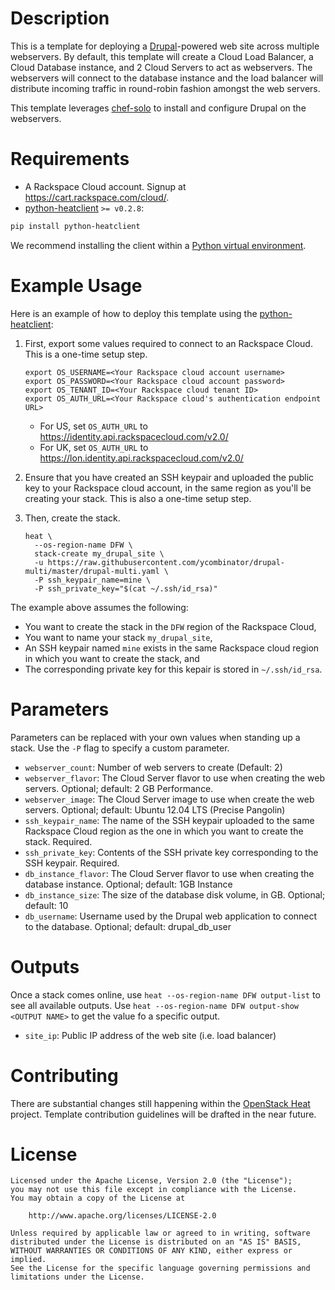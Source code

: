 Description
===========

This is a template for deploying a [Drupal](http://wordpress.org/)-powered web
site across multiple webservers. By default, this template will create a Cloud
Load Balancer, a Cloud Database instance, and 2 Cloud Servers to act as webservers.
The webservers will connect to the database instance and the load balancer will
distribute incoming traffic in round-robin fashion amongst the web servers.

This template leverages [chef-solo](http://docs.opscode.com/chef_solo.html)
to install and configure Drupal on the webservers.

Requirements
============
* A Rackspace Cloud account. Signup at https://cart.rackspace.com/cloud/.
* [python-heatclient](https://github.com/openstack/python-heatclient)
`>= v0.2.8`:

```bash
pip install python-heatclient
```

We recommend installing the client within a [Python virtual
environment](http://www.virtualenv.org/).

Example Usage
=============
Here is an example of how to deploy this template using the
[python-heatclient](https://github.com/openstack/python-heatclient):

1. First, export some values required to connect to an Rackspace Cloud. This
   is a one-time setup step.

    ```
    export OS_USERNAME=<Your Rackspace cloud account username>
    export OS_PASSWORD=<Your Rackspace cloud account password>
    export OS_TENANT_ID=<Your Rackspace cloud tenant ID>
    export OS_AUTH_URL=<Your Rackspace cloud's authentication endpoint URL>
    ```    
    * For US, set `OS_AUTH_URL` to https://identity.api.rackspacecloud.com/v2.0/
    * For UK, set `OS_AUTH_URL` to https://lon.identity.api.rackspacecloud.com/v2.0/
    
2. Ensure that you have created an SSH keypair and uploaded the public key
   to your Rackspace cloud account, in the same region as you'll be creating
   your stack. This is also a one-time setup step.

3. Then, create the stack.

    ```
    heat \
      --os-region-name DFW \
      stack-create my_drupal_site \
      -u https://raw.githubusercontent.com/ycombinator/drupal-multi/master/drupal-multi.yaml \
      -P ssh_keypair_name=mine \
      -P ssh_private_key="$(cat ~/.ssh/id_rsa)"
    ```
    
The example above assumes the following:
* You want to create the stack in the `DFW` region of the Rackspace Cloud,
* You want to name your stack `my_drupal_site`,
* An SSH keypair named `mine` exists in the same Rackspace cloud region in which you want to create the stack, and
* The corresponding private key for this kepair is stored in `~/.ssh/id_rsa`.

Parameters
==========
Parameters can be replaced with your own values when standing up a stack. Use
the `-P` flag to specify a custom parameter.

* `webserver_count`: Number of web servers to create (Default: 2)
* `webserver_flavor`: The Cloud Server flavor to use when creating the web servers. Optional; default: 2 GB Performance.
* `webserver_image`: The Cloud Server image to use when create the web servers. Optional; default: Ubuntu 12.04 LTS (Precise Pangolin)
* `ssh_keypair_name`: The name of the SSH keypair uploaded to the same Rackspace Cloud region as the one in which you want to create the stack. Required.
* `ssh_private_key`: Contents of the SSH private key corresponding to the SSH keypair. Required.
* `db_instance_flavor`: The Cloud Server flavor to use when creating the database instance. Optional; default: 1GB Instance
* `db_instance_size`: The size of the database disk volume, in GB. Optional; default: 10
* `db_username`: Username used by the Drupal web application to connect to the database. Optional; default: drupal_db_user

Outputs
=======
Once a stack comes online, use `heat --os-region-name DFW output-list` to see all available outputs.
Use `heat --os-region-name DFW output-show <OUTPUT NAME>` to get the value fo a specific output.

* `site_ip`: Public IP address of the web site (i.e. load balancer)

Contributing
============
There are substantial changes still happening within the [OpenStack Heat](https://wiki.openstack.org/wiki/Heat) project. Template contribution
guidelines will be drafted in the near future.

License
=======
```
Licensed under the Apache License, Version 2.0 (the "License");
you may not use this file except in compliance with the License.
You may obtain a copy of the License at

    http://www.apache.org/licenses/LICENSE-2.0

Unless required by applicable law or agreed to in writing, software
distributed under the License is distributed on an "AS IS" BASIS,
WITHOUT WARRANTIES OR CONDITIONS OF ANY KIND, either express or implied.
See the License for the specific language governing permissions and
limitations under the License.
```
